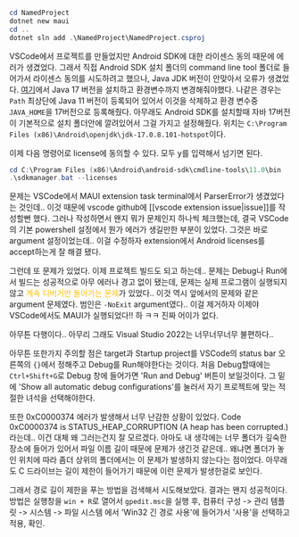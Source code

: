 
```powershell
cd NamedProject
dotnet new maui
cd ..
dotnet sln add .\NamedProject\NamedProject.csproj
```

VSCode에서 프로젝트를 만들었지만 Android SDK에 대한 라이센스 동의 때문에 에러가 생겼었다.
그래서 직접 Android SDK 설치 폴더의 command line tool 폴더로 들어가서 라이센스 동의를 시도하려고 했으나, Java JDK 버전이 안맞아서 오류가 생겼었다.
[여기](https://www.oracle.com/kr/java/technologies/downloads/#java17)에서 Java 17 버전을 설치하고 환경변수까지 변경해줘야했다. 나같은 경우는 `Path` 최상단에 Java 11 버전이 등록되어 있어서 이것을 삭제하고 
환경 변수중 `JAVA_HOME`을 17버전으로 등록해줬다. 아무래도 Android SDK를 설치할때 자바 17버전이 기본적으로 설치 폴더안에 깔려있어서 그걸 가지고 설정해줬다.
위치는 `C:\Program Files (x86)\Android\openjdk\jdk-17.0.8.101-hotspot`이다.

이제 다음 명령어로 license에 동의할 수 있다. 모두 y를 입력해서 넘기면 된다.
```powershell
cd C:\Program Files (x86)\Android\android-sdk\cmdline-tools\11.0\bin
.\sdkmanager.bat --licenses
```

문제는 VSCode에서 MAUI extension task terminal에서 ParserError가 생겼었다는 것인데.. 이것 때문에 vscode github에 [[vscode extension issue|issue]]를 작성할뻔 했다. 그러나 작성하면서 왠지 뭐가 문제인지 하나씩 체크했는데, 결국 VSCode의 기본 powershell 설정에서 뭔가 에러가 생길만한 부분이 있었다. 그것은 바로 argument 설정이었는데.. 
이걸 수정하자 extension에서 Android licenses를 accept하는게 잘 해결 됐다. 

그런데 또 문제가 있었다. 이제 프로젝트 빌드도 되고 하는데.. 문제는 Debug나 Run에서 빌드는 성공적으로 아무 에러나 경고 없이 됐는데, 문제는 실제 프로그램이 실행되지 않고 <span style="color:#ffc000">계속 디버거만 돌아가는 문제</span>가 있었다.. 이것 역시 앞에서의 문제와 같은 argument 문제였다. 범인은 `-NoExit` argument였다.. 이걸 제거하자 이제야 VSCode에서도 MAUI가 실행되었다!! 하 ㅋㅋ 진짜 어이가 없다. 

아무튼 다행이다.. 아무리 그래도 Visual Studio 2022는 너무너무너무 불편하다..

아무튼 또한가지 주의할 점은 target과 Startup project를 VSCode의 status bar 오른쪽의 `{}`에서 정해주고 Debug를  Run해야한다는 것이다. 
처음 Debug할때에는 `Ctrl+Shift+G`로 Debug 창에 들어가면 'Run and Debug' 버튼이 보일것이다. 그 밑에 'Show all automatic debug configurations'를 눌러서 자기 프로젝트에 맞는 적절한 녀석을 선택해야한다.

또한 0xC0000374 에러가 발생해서 너무 난감한 상황이 있었다. Code 0xC0000374 is STATUS_HEAP_CORRUPTION (A heap has been corrupted.) 라는데.. 
이건 대체 왜 그러는건지 잘 모르겠다. 아마도 내 생각에는 너무 폴더가 깊숙한 장소에 들어가 있어서 파일 이름 길이 때문에 문제가 생긴것 같은데.. 왜냐면 폴더가 놓인 위치에 따라 좀더 상위의 폴더에서는 이 문제가 발생하지 않는다는 점이었다. 아무래도 C 드라이브는 길이 제한이 들어가기 때문에 이런 문제가 발생한걸로 보인다.

그래서 경로 길이 제한을 푸는 방법을 검색해서 시도해보았다. 결과는 왠지 성공적이다.
방법은 실행창을 `win + R`로 열어서 `gpedit.msc`을 실행 후, 컴퓨터 구성 -> 관리 템플릿 -> 시스템 -> 파일 시스템 에서 'Win32 긴 경로 사용'에 들어가서 '사용'을 선택하고 적용, 확인.